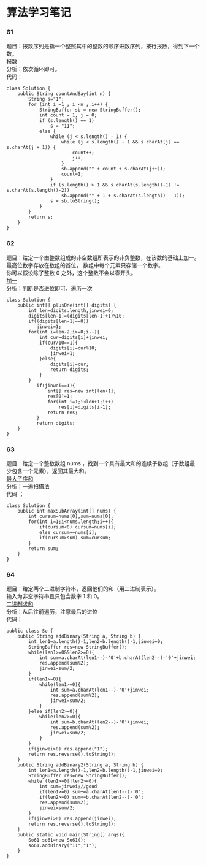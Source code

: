 # 算法学习笔记  
### 61
题目：报数序列是指一个整照其中的整数的顺序进数序列，按行报数，得到下一个数。  
[报数](https://leetcode-cn.com/problems/count-and-say/description/)  
分析：依次循环即可。  
代码：
~~~
class Solution {
    public String countAndSay(int n) {
        String s="1";
        for (int i =1 ; i <n ; i++) {
            StringBuffer sb = new StringBuffer();
            int count = 1, j = 0;
            if (s.length() == 1)
                s = "11";
            else {
                while (j < s.length() - 1) {
                    while (j < s.length() - 1 && s.charAt(j) == s.charAt(j + 1)) {
                        count++;
                        j++;
                    }
                    sb.append("" + count + s.charAt(j++));
                    count=1;
                }
                if (s.length() > 1 && s.charAt(s.length()-1) != s.charAt(s.length()-2))
                    sb.append("" + 1 + s.charAt(s.length() - 1));
                s = sb.toString();
            }
        }
        return s;
    }
}
~~~

### 62
题目：给定一个由整数组成的非空数组所表示的非负整数，在该数的基础上加一。  
最高位数字存放在数组的首位， 数组中每个元素只存储一个数字。  
你可以假设除了整数 0 之外，这个整数不会以零开头。  
[加一](https://leetcode-cn.com/problems/plus-one/description/)  
分析：判断是否进位即可，遍历一次   
~~~
class Solution {
    public int[] plusOne(int[] digits) {
        int len=digits.length,jinwei=0;
        digits[len-1]=(digits[len-1]+1)%10;
        if((digits[len-1]==0))
           jinwei=1;
        for(int i=len-2;i>=0;i--){
            int cur=digits[i]+jinwei;
            if(cur/10==1){
                digits[i]=cur%10;
                jinwei=1;
            }else{
                digits[i]=cur;
                return digits;
            }
        }
           if(jinwei==1){
               int[] res=new int[len+1];
               res[0]=1;
               for(int i=1;i<len+1;i++)
                   res[i]=digits[i-1];
               return res;
           }
           return digits;
    }
}
~~~
 
### 63
题目：给定一个整数数组 nums ，找到一个具有最大和的连续子数组（子数组最少包含一个元素），返回其最大和。  
[最大子序和](https://leetcode-cn.com/problems/maximum-subarray/description/)  
分析：一遍扫描法  
代码 ；
~~~
class Solution {
    public int maxSubArray(int[] nums) {
        int cursum=nums[0],sum=nums[0];
        for(int i=1;i<nums.length;i++){
            if(cursum<0) cursum=nums[i];
            else cursum+=nums[i];
            if(cursum>sum) sum=cursum;
        }
        return sum;
    }
}
~~~

### 64
题目：给定两个二进制字符串，返回他们的和（用二进制表示）。  
输入为非空字符串且只包含数字 1 和 0。    
[二进制求和](https://leetcode-cn.com/problems/add-binary/description/)  
分析：从后往前遍历，注意最后的进位  
代码：
~~~
public class So {
    public String addBinary(String a, String b) {
        int len1=a.length()-1,len2=b.length()-1,jinwei=0;
        StringBuffer res=new StringBuffer();
        while(len1>=0&&len2>=0){
            int sum=a.charAt(len1--)-'0'+b.charAt(len2--)-'0'+jinwei;
            res.append(sum%2);
            jinwei=sum/2;
        }
        if(len1>=0){
            while(len1>=0){
                int sum=a.charAt(len1--)-'0'+jinwei;
                res.append(sum%2);
                jinwei=sum/2;
            }
        }else if(len2>=0){
            while(len2>=0){
                int sum=b.charAt(len2--)-'0'+jinwei;
                res.append(sum%2);
                jinwei=sum/2;
            }
        }
        if(jinwei>0) res.append("1");
        return res.reverse().toString();
    }
    public String addBinary2(String a, String b) {
        int len1=a.length()-1,len2=b.length()-1,jinwei=0;
        StringBuffer res=new StringBuffer();
        while (len1>=0||len2>=0){
            int sum=jinwei;//good
            if(len1>=0) sum+=a.charAt(len1--)-'0';
            if(len2>=0) sum+=b.charAt(len2--)-'0';
            res.append(sum%2);
            jinwei=sum/2;
        }
        if(jinwei>0) res.append(jinwei);
        return res.reverse().toString();
    }
    public static void main(String[] args){
        So61 so61=new So61();
        so61.addBinary("11","1");
    }
}
~~~

